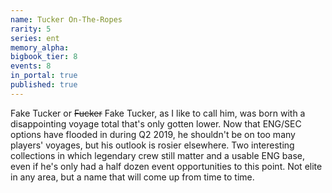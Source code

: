 ```yaml
---
name: Tucker On-The-Ropes
rarity: 5
series: ent
memory_alpha:
bigbook_tier: 8
events: 8
in_portal: true
published: true
---
```


Fake Tucker or ~~Fucker~~ Fake Tucker, as I like to call him, was born with a disappointing voyage total that's only gotten lower. Now that ENG/SEC options have flooded in during Q2 2019, he shouldn't be on too many players' voyages, but his outlook is rosier elsewhere. Two interesting collections in which legendary crew still matter and a usable ENG base, even if he's only had a half dozen event opportunities to this point. Not elite in any area, but a name that will come up from time to time.
